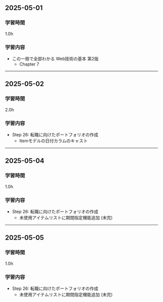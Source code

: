 ## 2025-05-01
### 学習時間
1.0h
### 学習内容
- この一冊で全部わかる Web技術の基本 第2版
    - Chapter 7
___
## 2025-05-02
### 学習時間
2.0h
### 学習内容
- Step 26: 転職に向けたポートフォリオの作成
    - Itemモデルの日付カラムのキャスト
___
## 2025-05-04
### 学習時間
1.0h
### 学習内容
- Step 26: 転職に向けたポートフォリオの作成
    - 未使用アイテムリストに期間指定機能追加 (未完)
___
## 2025-05-05
### 学習時間
1.0h
### 学習内容
- Step 26: 転職に向けたポートフォリオの作成
    - 未使用アイテムリストに期間指定機能追加 (未完)

